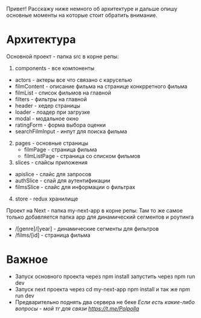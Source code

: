 Привет! Расскажу ниже немного об архитектуре и дальше опишу основные моменты на которые стоит обратить внимание.

# Архитектура

Основной проект - папка src в корне репы:
1. components - все компоненты
 - actors - актеры все что связано с каруселью
 - filmContent - описание фильма на странице конкрретного фильма
 - filmList - список фильмов на главной
 - filters - фильтры на главной
 - header - хедер страницы
 - loader - лоадер при загрузке
 - modal - модальное окно
 - ratingForm - форма выбора оценки
 - searchFilmInput - инпут для поиска фильма
2. pages - основные страницы
   - filmPage - страница фильма
   - filmListPage - страница со списком фильмов
3. slices - слайсы приложения
  - apislice - слайс для запросов
  - authSlice - слай для аутентификации
  - filmsSlice - слайс для информации о фильтрах
4. store - redux хранилище

Проект на Next - папка my-next-app в корне репы:
Там то же самое только добавляется папка app для динамический сегментов и роутинга
- /[genre]/[year] - динамические сегменты для фильтров
- /films/[id] - страница фильма

# Важное
- Запуск основного проекта через npm install запустить через npm run dev
- Запуск next проекта через cd my-next-app npm install и так же npm run dev
- Предварительно поднять два сервера не беке
*Если есть какие-либо вопросы - мой тг для связи https://t.me/Polpolla*
